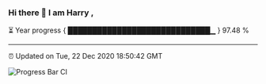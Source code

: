 ### Hi there 👋 I am Harry , 

⏳ Year progress { █████████████████████████████▁ } 97.48 %

---

⏰ Updated on Tue, 22 Dec 2020 18:50:42 GMT

![Progress Bar CI](https://github.com/duykhang68/duykhang68/workflows/Progress%20Bar%20CI/badge.svg)
